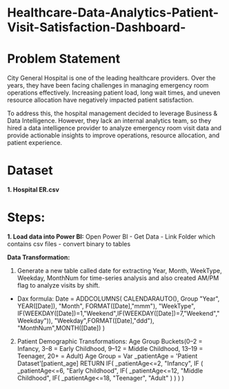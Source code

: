 # Healthcare-Data-Analytics-Patient-Visit-Satisfaction-Dashboard-
# Problem Statement

City General Hospital is one of the leading healthcare providers. Over the years, they have been facing challenges in managing emergency room operations effectively. Increasing patient load, long wait times, and uneven resource allocation have negatively impacted patient satisfaction.

To address this, the hospital management decided to leverage Business & Data Intelligence. However, they lack an internal analytics team, so they hired a data intelligence provider to analyze emergency room visit data and provide actionable insights to improve operations, resource allocation, and patient experience.

# Dataset

 **1. Hospital ER.csv**

# Steps:

**1. Load data into Power BI:**
Open Power BI - Get Data - Link Folder which contains csv files - convert binary to tables

**Data Transformation:**
1. Generate a new table called date for extracting Year, Month, WeekType, Weekday, MonthNum for time-series analysis and also created AM/PM flag to analyze visits by shift.
- Dax formula:
Date = 
ADDCOLUMNS(
    CALENDARAUTO(), Group 
    "Year", YEAR([Date]),
    "Month", FORMAT([Date],"mmm"),
    "WeekType", IF(WEEKDAY([Date])=1,"Weekend",IF(WEEKDAY([Date])=7,"Weekend","Weekday")),
    "Weekday",FORMAT([Date],"ddd"),
    "MonthNum",MONTH([Date])
)

2. Patient Demographic Transformations: Age Group Buckets(0–2 = Infancy, 3–8 = Early Childhood, 9–12 = Middle Childhood, 13–19 = Teenager, 20+ = Adult)
Age Group = 
 Var _patientAge = 'Patient Dataset'[patient_age]
 RETURN
 IF(
     _patientAge<=2, "Infancy",
     IF (
         _patientAge<=6, "Early Childhood",
          IF(
              _patientAge<=12, "Middle Childhood",
             IF(
                 _patientAge<=18, "Teenager",
             "Adult"
             )
          )
     )
 )


